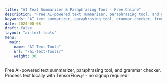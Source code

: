 ```yaml
---
title: "AI Text Summarizer & Paraphrasing Tool - Free Online"
description: "Free AI-powered text summarizer, paraphrasing tool, and grammar checker. Process text locally with TensorFlow.js - no signup required!"
keywords: "AI text summarizer, paraphrasing tool, grammar checker, free online, TensorFlow"
date: 2024-08-08
draft: false
layout: "ai-text-tools"
menu:
  main:
    name: "AI Text Tools"
    url: "/ai-text-tools/"
    weight: 30
---
```


Free AI-powered text summarizer, paraphrasing tool, and grammar checker. Process text locally with TensorFlow.js - no signup required!